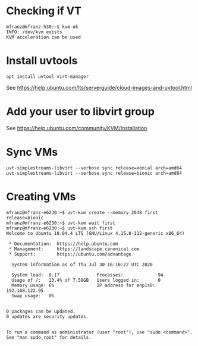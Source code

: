 # Checking if VT

```
mfranz@mfranz-h30:~$ kvm-ok 
INFO: /dev/kvm exists
KVM acceleration can be used
```

# Install  uvtools
```apt install uvtool virt-manager```

See https://help.ubuntu.com/lts/serverguide/cloud-images-and-uvtool.html


# Add your user to  libvirt group 

See https://help.ubuntu.com/community/KVM/Installation



# Sync VMs

```
uvt-simplestreams-libvirt --verbose sync release=xenial arch=amd64
uvt-simplestreams-libvirt --verbose sync release=bionic arch=amd64
```

# Creating VMs

```
mfranz@mfranz-e6230:~$ uvt-kvm create --memory 2048 first release=bionic
mfranz@mfranz-e6230:~$ uvt-kvm wait first
mfranz@mfranz-e6230:~$ uvt-kvm ssh first
Welcome to Ubuntu 18.04.4 LTS (GNU/Linux 4.15.0-112-generic x86_64)

 * Documentation:  https://help.ubuntu.com
 * Management:     https://landscape.canonical.com
 * Support:        https://ubuntu.com/advantage

  System information as of Thu Jul 30 16:16:22 UTC 2020

  System load:  0.17              Processes:             94
  Usage of /:   13.4% of 7.58GB   Users logged in:       0
  Memory usage: 6%                IP address for enp1s0: 192.168.122.95
  Swap usage:   0%


0 packages can be updated.
0 updates are security updates.


To run a command as administrator (user "root"), use "sudo <command>".
See "man sudo_root" for details.
```
